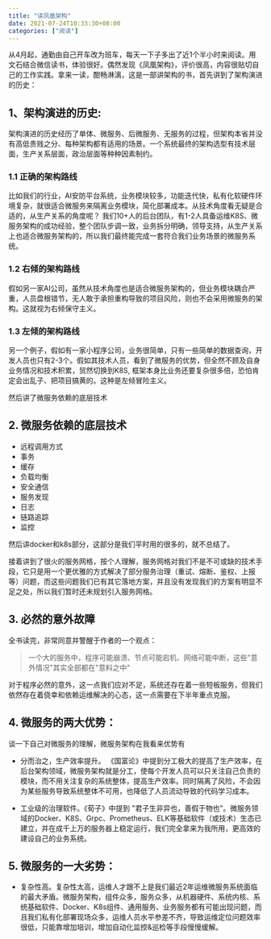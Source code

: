 ```yaml
---
title: "读凤凰架构"
date: 2021-07-24T10:33:30+08:00
categories: ["阅读"]
---
```


从4月起，通勤由自己开车改为班车，每天一下子多出了近1个半小时来阅读。用文石结合微信读书，体验很好。偶然发现《凤凰架构》，评价很高，内容很贴切自己的工作实践。拿来一读，酣畅淋漓，这是一部讲架构的书，首先讲到了架构演进的历史：

## 1、架构演进的历史:

架构演进的历史经历了单体、微服务、后微服务、无服务的过程，但架构本省并没有高低贵贱之分、每种架构都有适用的场景。一个系统最终的架构选型有技术层面，生产关系层面，政治层面等种种因素制约。

### 1.1 正确的架构路线
比如我们的行业，AI安防平台系统，业务模块较多，功能迭代快，私有化软硬件环境复杂，就很适合微服务来隔离业务模块，简化部署成本。从技术角度看无疑是合适的，从生产关系的角度呢？ 我们10+人的后台团队，有1-2人具备运维K8S、微服务架构的成功经验，整个团队步调一致，业务拆分明确，领导支持，从生产关系上也适合微服务架构的，所以我们最终能完成一套符合我们业务场景的微服务系统。

### 1.2 右倾的架构路线
假如另一家AI公司，虽然从技术角度也是适合微服务架构的，但业务模块耦合严重，人员盘根错节，无人敢于承担重构导致的项目风险，则也不会采用微服务的架构。这就视为右倾保守主义。

### 1.3 左倾的架构路线
另一个例子，假如有一家小程序公司，业务很简单，只有一些简单的数据查询，开发人员也只有2-3个。假如其技术人员，看到了微服务的优势，但全然不顾及自身业务情况和技术积累，贸然切换到K8S, 框架本身比业务还要复杂很多倍，恐怕肯定会出乱子、把项目搞黄的。这种是左倾冒险主义。

然后讲了微服务依赖的底层技术

## 2. 微服务依赖的底层技术

* 远程调用方式
* 事务
* 缓存
* 负载均衡
* 安全通信
* 服务发现
* 日志
* 链路追踪
* 监控

然后讲docker和k8s部分，这部分是我们平时用的很多的，就不总结了。

接着讲到了很火的服务网格，按个人理解，服务网格对我们不是不可或缺的技术手段，它只是用一个更优雅的方式解决了部分服务治理（重试、熔断、鉴权、上报等）问题，而这些问题我们已有其它落地方案，并且没有发现我们的方案有明显不足之处，所以我们暂时还未规划引入服务网格。

## 3. 必然的意外故障
全书读完，非常同意并警醒于作者的一个观点：

> 一个大的服务中，程序可能崩溃、节点可能宕机、网络可能中断，这些"意外情况"其实全部都在"意料之中"

对于程序必然的意外，这一点我们应对不足，系统还存在着一些短板服务，但我们依然存在着侥幸和依赖运维解决的心态，这一点需要在下半年重点克服。


## 4. 微服务的两大优势：

谈一下自己对微服务的理解，微服务架构在我看来优势有

* 分而治之，生产效率提升。
  《国富论》中提到分工极大的提高了生产效率，在后台架构领域，微服务架构就是分工，使每个开发人员可以只关注自己负责的模块，而不用关注复杂的系统整体，提高生产效率。同时隔离了风险，不会因为某些服务导致系统整体不可用，也降低了人员流动导致的代码学习成本。

* 工业级的治理软件。《荀子》中提到 "君子生非异也，善假于物也"。微服务领域的Docker、K8S、Grpc、Prometheus、ELK等基础软件（或技术）生态已建立，并在成千上万的服务器上稳定运行，我们完全拿来为我所用，更高效的建设自己的业务系统。

## 5. 微服务的一大劣势：

* 复杂性高。复杂性太高，运维人才跟不上是我们最近2年运维微服务系统面临的最大矛盾。微服务架构，组件众多，服务众多，从机器硬件、系统内核、系统基础软件、Docker、K8s组件、通用服务、业务服务都有可能出现问题，而且我们私有化部署现场众多，运维人员水平参差不齐，导致运维定位问题效率很低，只能靠增加培训，增加自动化监控&巡检等手段慢慢缓解。